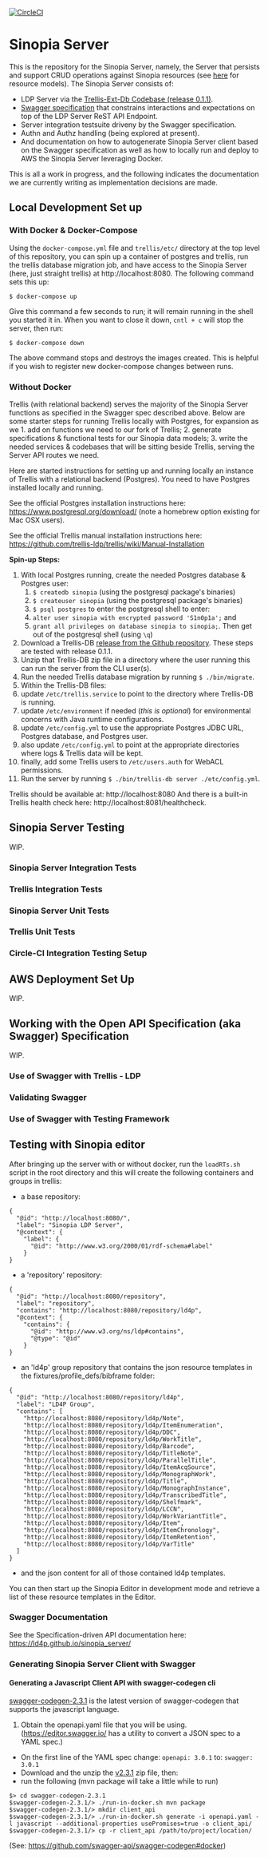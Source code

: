 [![CircleCI](https://circleci.com/gh/LD4P/sinopia_server.svg?style=svg)](https://circleci.com/gh/LD4P/sinopia_server)

# Sinopia Server

This is the repository for the Sinopia Server, namely, the Server that persists and support CRUD operations against Sinopia resources (see [here](https://ld4p.github.io/sinopia/models) for resource models). The Sinopia Server consists of:

- LDP Server via the [Trellis-Ext-Db Codebase (release 0.1.1)](https://github.com/trellis-ldp/trellis-ext-db).
- [Swagger specification](swagger.yaml) that constrains interactions and expectations on top of the LDP Server ReST API Endpoint.
- Server integration testsuite driveny by the Swagger specification.
- Authn and Authz handling (being explored at present).
- And documentation on how to autogenerate Sinopia Server client based on the Swagger specification as well as how to locally run and deploy to AWS the Sinopia Server leveraging Docker.

This is all a work in progress, and the following indicates the documentation we are currently writing as implementation decisions are made.

## Local Development Set up

### With Docker & Docker-Compose

Using the `docker-compose.yml` file and `trellis/etc/` directory at the top level of this repository, you can spin up a container of postgres and trellis, run the trellis database migration job, and have access to the Sinopia Server (here, just straight trellis) at http://localhost:8080. The following command sets this up:

```
$ docker-compose up
```

Give this command a few seconds to run; it will remain running in the shell you started it in. When you want to close it down, `cntl + c` will stop the server, then run:

```
$ docker-compose down
```

The above command stops and destroys the images created. This is helpful if you wish to register new docker-compose changes between runs.

### Without Docker

Trellis (with relational backend) serves the majority of the Sinopia Server functions as specified in the Swagger spec described above. Below are some starter steps for running Trellis locally with Postgres, for expansion as we 1. add on functions we need to our fork of Trellis; 2. generate specifications & functional tests for our Sinopia data models; 3. write the needed services & codebases that will be sitting beside Trellis, serving the Server API routes we need.

Here are started instructions for setting up and running locally an instance of Trellis with a relational backend (Postgres). You need to have Postgres installed locally and running.

See the official Postgres installation instructions here: https://www.postgresql.org/download/ (note a homebrew option existing for Mac OSX users).

See the official Trellis manual installation instructions here: https://github.com/trellis-ldp/trellis/wiki/Manual-Installation

**Spin-up Steps:**

1. With local Postgres running, create the needed Postgres database & Postgres user:
    1. `$ createdb sinopia` (using the postgresql package's binaries)
    2. `$ createuser sinopia` (using the postgresql package's binaries)
    3. `$ psql postgres` to enter the postgresql shell to enter:
    4. `alter user sinopia with encrypted password 'S1n0p1a';` and
    5. `grant all privileges on database sinopia to sinopia;`. Then get out of the postgresql shell (using `\q`)
2. Download a Trellis-DB [release from the Github repository](https://github.com/trellis-ldp/trellis-ext-db/releases). These steps are tested with release 0.1.1.
3. Unzip that Trellis-DB zip file in a directory where the user running this can run the server from the CLI user(s).
4. Run the needed Trellis database migration by running `$ ./bin/migrate`.
5. Within the Trellis-DB files:
  1. update `/etc/trellis.service` to point to the directory where Trellis-DB is running.
  2. update `/etc/environment` if needed (_this is optional_) for environmental concerns with Java runtime configurations.
  3. update `/etc/config.yml` to use the appropriate Postgres JDBC URL, Postgres database, and Postgres user.
  4. also update `/etc/config.yml` to point at the appropriate directories where logs & Trellis data will be kept.
  5. finally, add some Trellis users to `/etc/users.auth` for WebACL permissions.
6. Run the server by running `$ ./bin/trellis-db server ./etc/config.yml`.

Trellis should be available at: http://localhost:8080 And there is a built-in Trellis health check here: http://localhost:8081/healthcheck.

## Sinopia Server Testing

WIP.

### Sinopia Server Integration Tests

### Trellis Integration Tests

### Sinopia Server Unit Tests

### Trellis Unit Tests

### Circle-CI Integration Testing Setup


## AWS Deployment Set Up

WIP.

## Working with the Open API Specification (aka Swagger) Specification

WIP.

### Use of Swagger with Trellis - LDP

### Validating Swagger

### Use of Swagger with Testing Framework

## Testing with Sinopia editor

After bringing up the server with or without docker, run the `loadRTs.sh` script in the root directory and this will create the following containers and groups in trellis:

- a base repository:
```
{
  "@id": "http://localhost:8080/",
  "label": "Sinopia LDP Server",
  "@context": {
    "label": {
      "@id": "http://www.w3.org/2000/01/rdf-schema#label"
    }
}
```
- a 'repository' repository:
```
{
  "@id": "http://localhost:8080/repository",
  "label": "repository",
  "contains": "http://localhost:8080/repository/ld4p",
  "@context": {
    "contains": {
      "@id": "http://www.w3.org/ns/ldp#contains",
      "@type": "@id"
    }
}
```
- an 'ld4p' group repository that contains the json resource templates in the fixtures/profile_defs/bibframe folder:
```
{
  "@id": "http://localhost:8080/repository/ld4p",
  "label": "LD4P Group",
  "contains": [
    "http://localhost:8080/repository/ld4p/Note",
    "http://localhost:8080/repository/ld4p/ItemEnumeration",
    "http://localhost:8080/repository/ld4p/DDC",
    "http://localhost:8080/repository/ld4p/WorkTitle",
    "http://localhost:8080/repository/ld4p/Barcode",
    "http://localhost:8080/repository/ld4p/TitleNote",
    "http://localhost:8080/repository/ld4p/ParallelTitle",
    "http://localhost:8080/repository/ld4p/ItemAcqSource",
    "http://localhost:8080/repository/ld4p/MonographWork",
    "http://localhost:8080/repository/ld4p/Title",
    "http://localhost:8080/repository/ld4p/MonographInstance",
    "http://localhost:8080/repository/ld4p/TranscribedTitle",
    "http://localhost:8080/repository/ld4p/Shelfmark",
    "http://localhost:8080/repository/ld4p/LCCN",
    "http://localhost:8080/repository/ld4p/WorkVariantTitle",
    "http://localhost:8080/repository/ld4p/Item",
    "http://localhost:8080/repository/ld4p/ItemChronology",
    "http://localhost:8080/repository/ld4p/ItemRetention",
    "http://localhost:8080/repository/ld4p/VarTitle"
  ]
}
```
- and the json content for all of those contained ld4p templates.

You can then start up the Sinopia Editor in development mode and retrieve a list of these resource templates in the Editor.

### Swagger Documentation

See the Specification-driven API documentation here: https://ld4p.github.io/sinopia_server/

### Generating Sinopia Server Client with Swagger

#### Generating a Javascript Client API with swagger-codegen cli

[swagger-codegen-2.3.1](https://github.com/swagger-api/swagger-codegen/releases/tag/v2.3.1) is the latest version of swagger-codegen that supports the javascript language.

1. Obtain the openapi.yaml file that you will be using. (https://editor.swagger.io/ has a utility to convert a JSON spec to a YAML spec.)
- On the first line of the YAML spec change: `openapi: 3.0.1` to: `swagger: 3.0.1`
- Download and the unzip the [v2.3.1](https://github.com/swagger-api/swagger-codegen/archive/v2.3.1.zip) zip file, then:
- run the following (mvn package will take a little while to run)

```
$> cd swagger-codegen-2.3.1
$swagger-codegen-2.3.1/> ./run-in-docker.sh mvn package
$swagger-codegen-2.3.1/> mkdir client_api
$swagger-codegen-2.3.1/> ./run-in-docker.sh generate -i openapi.yaml -l javascript --additional-properties usePromises=true -o client_api/
$swagger-codegen-2.3.1/> cp -r client_api /path/to/project/location/
```

(See: https://github.com/swagger-api/swagger-codegen#docker)
